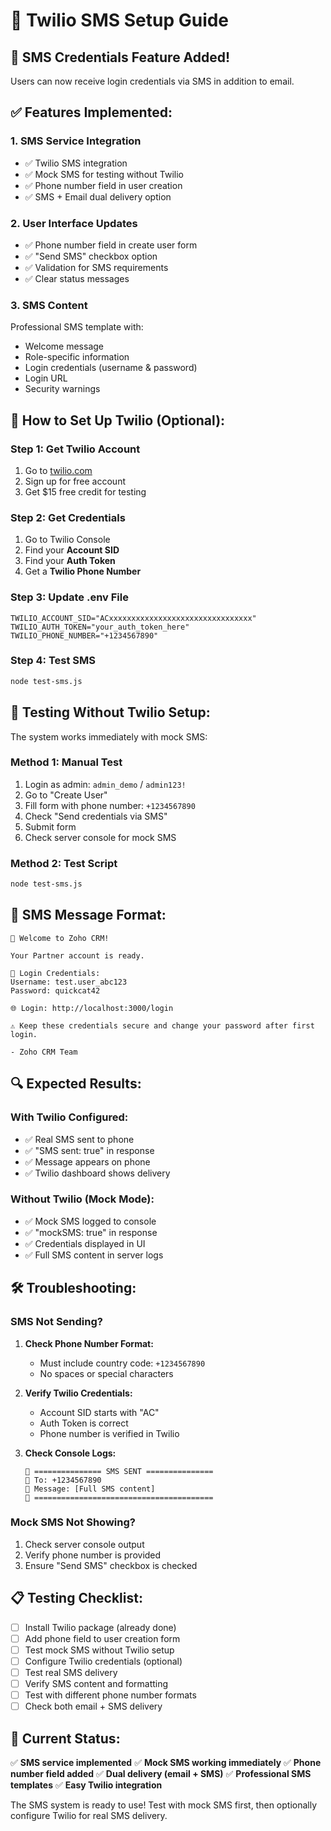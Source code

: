 # 📱 Twilio SMS Setup Guide

## 🎯 **SMS Credentials Feature Added!**

Users can now receive login credentials via SMS in addition to email.

## ✅ **Features Implemented:**

### **1. SMS Service Integration**
- ✅ Twilio SMS integration
- ✅ Mock SMS for testing without Twilio
- ✅ Phone number field in user creation
- ✅ SMS + Email dual delivery option

### **2. User Interface Updates**
- ✅ Phone number field in create user form
- ✅ "Send SMS" checkbox option
- ✅ Validation for SMS requirements
- ✅ Clear status messages

### **3. SMS Content**
Professional SMS template with:
- Welcome message
- Role-specific information
- Login credentials (username & password)
- Login URL
- Security warnings

## 🚀 **How to Set Up Twilio (Optional):**

### **Step 1: Get Twilio Account**
1. Go to [twilio.com](https://www.twilio.com)
2. Sign up for free account
3. Get $15 free credit for testing

### **Step 2: Get Credentials**
1. Go to Twilio Console
2. Find your **Account SID**
3. Find your **Auth Token**
4. Get a **Twilio Phone Number**

### **Step 3: Update .env File**
```env
TWILIO_ACCOUNT_SID="ACxxxxxxxxxxxxxxxxxxxxxxxxxxxxxxxx"
TWILIO_AUTH_TOKEN="your_auth_token_here"
TWILIO_PHONE_NUMBER="+1234567890"
```

### **Step 4: Test SMS**
```bash
node test-sms.js
```

## 🧪 **Testing Without Twilio Setup:**

The system works immediately with mock SMS:

### **Method 1: Manual Test**
1. Login as admin: `admin_demo` / `admin123!`
2. Go to "Create User"
3. Fill form with phone number: `+1234567890`
4. Check "Send credentials via SMS"
5. Submit form
6. Check server console for mock SMS

### **Method 2: Test Script**
```bash
node test-sms.js
```

## 📱 **SMS Message Format:**

```
🎉 Welcome to Zoho CRM!

Your Partner account is ready.

🔐 Login Credentials:
Username: test.user_abc123
Password: quickcat42

🌐 Login: http://localhost:3000/login

⚠️ Keep these credentials secure and change your password after first login.

- Zoho CRM Team
```

## 🔍 **Expected Results:**

### **With Twilio Configured:**
- ✅ Real SMS sent to phone
- ✅ "SMS sent: true" in response
- ✅ Message appears on phone
- ✅ Twilio dashboard shows delivery

### **Without Twilio (Mock Mode):**
- ✅ Mock SMS logged to console
- ✅ "mockSMS: true" in response
- ✅ Credentials displayed in UI
- ✅ Full SMS content in server logs

## 🛠️ **Troubleshooting:**

### **SMS Not Sending?**
1. **Check Phone Number Format:**
   - Must include country code: `+1234567890`
   - No spaces or special characters

2. **Verify Twilio Credentials:**
   - Account SID starts with "AC"
   - Auth Token is correct
   - Phone number is verified in Twilio

3. **Check Console Logs:**
   ```
   📱 =============== SMS SENT ===============
   📱 To: +1234567890
   📱 Message: [Full SMS content]
   📱 ========================================
   ```

### **Mock SMS Not Showing?**
1. Check server console output
2. Verify phone number is provided
3. Ensure "Send SMS" checkbox is checked

## 📋 **Testing Checklist:**

- [ ] Install Twilio package (already done)
- [ ] Add phone field to user creation form
- [ ] Test mock SMS without Twilio setup
- [ ] Configure Twilio credentials (optional)
- [ ] Test real SMS delivery
- [ ] Verify SMS content and formatting
- [ ] Test with different phone number formats
- [ ] Check both email + SMS delivery

## 🎉 **Current Status:**

✅ **SMS service implemented**
✅ **Mock SMS working immediately**
✅ **Phone number field added**
✅ **Dual delivery (email + SMS)**
✅ **Professional SMS templates**
✅ **Easy Twilio integration**

The SMS system is ready to use! Test with mock SMS first, then optionally configure Twilio for real SMS delivery.